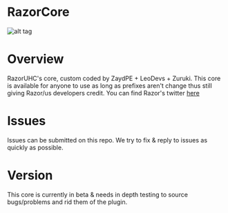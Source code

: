 # RazorCore
![alt tag](https://github.com/ZaydPE/images/blob/master/RazorCore/image.jpeg)

# Overview
RazorUHC's core, custom coded by ZaydPE + LeoDevs + Zuruki. This core is available for anyone to use as long as prefixes aren't change thus still giving Razor/us developers credit. You can find Razor's twitter [here](twitter.com/RazorUHC)

# Issues
Issues can be submitted on this repo. We try to fix & reply to issues as quickly as possible.

# Version
This core is currently in beta & needs in depth testing to source bugs/problems and rid them of the plugin.

